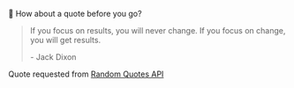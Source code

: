 📣 How about a quote before you go?

> If you focus on results, you will never change. If you focus on change, you will get results.
>
> <p>- Jack Dixon</p>

Quote requested from [Random Quotes API](https://github.com/lukePeavey/quotable)
